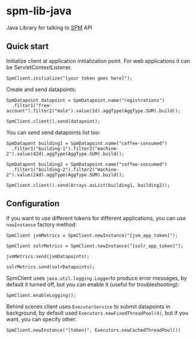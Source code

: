 spm-lib-java
============

Java Library for talking to [SPM](http://sematext.com/spm/index.html) API


## Quick start

Initialize client at application initialization point. For web applications it can be ServletContextListener.
    
    SpmClient.initialize("[your token goes here]");

Create and send datapoints:

    SpmDatapoint datapoint = SpmDatapoint.name("registrations")
      .filter1("free-account").filter2("male").value(1d).aggType(AggType.SUM).build();

    SpmClient.client().send(datapoint);

You can send send datapoints list too:

    SpmDatapont building1 = SpmDatapoint.name("coffee-consumed")
      .filter1("building-1").filter2("machine-2").value(42d).aggType(AggType.SUM).build();

    SpmDatapont building2 = SpmDatapoint.name("coffee-consumed")
      .filter1("building-2").filter2("machine-2").value(24d).aggType(AggType.SUM).build();

    SpmClient.client().send(Arrays.asList(building1, building2));


## Configuration

If you want to use different tokens for different applications, you can use `newInstance` factory method:

    SpmClient jvmMetrics = SpmClient.newInstance("[jvm_app_token]");

    SpmClient solrMetrics = SpmClient.newInstance("[solr_app_token]");

    jvmMetrics.send(jvmDatapoints);
    
    solrMetrics.send(solrDatapoints);

SpmClient uses `java.util.logging.Logger`to produce error messages, by default it turned off, but you can enable it (useful for troubleshooting):

    SpmClient.enableLogging();

Behind scenes client uses `ExecutorService` to submit datapoints in background, by default used `Executors.newFixedThreadPool(4)`, but if you want, you can specify other:

    SpmClient.newInstance("[token]", Executors.newCachedThreadPool())
